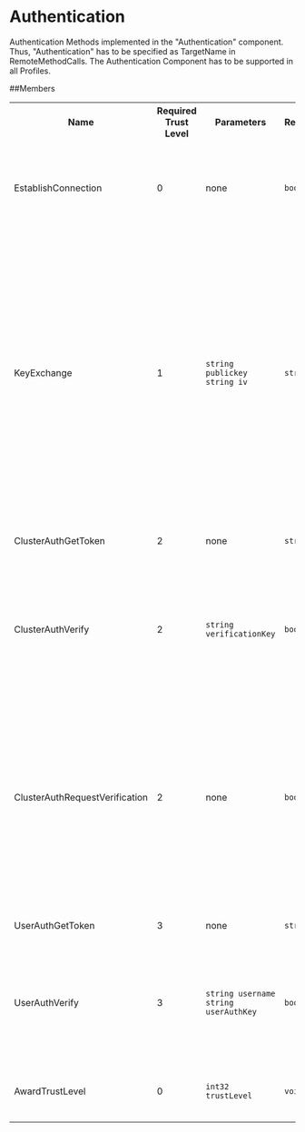 Authentication ==========Authentication Methods implemented in the &quot;Authentication&quot; component. Thus, &quot;Authentication&quot; has to be specified as TargetName in RemoteMethodCalls.&#10;    The Authentication Component has to be supported in all Profiles.&#10;  ##Members<table>    <tr>        <th>Name</th>        <th>Required Trust Level</th>        <th>Parameters</th>        <th>Returns</th>        <th>Description</th>    </tr>    <tr>        <td>EstablishConnection</td>        <td>0</td>        <td>none</td>        <td><code>boolean</code></td>        <td>Establishes a connection to the client. The client answers with true or false, indicating if it is willing to accept a connection.</td>    </tr>    <tr>        <td>KeyExchange</td>        <td>1</td>        <td>          <code>string publickey</code><br />          <code>string iv</code><br />        </td>        <td><code>string</code></td>        <td>Exchanges a key for message encryption using the Diffie-Hellman key-exchange. The calling client passes his public key for the key-exchange and the initialization vector for the AES-encryption as parameters.&#10;        The called client will respond respond with his public key. Both clients can now derive a key for encrypting messages. Both the public key and the initialization vector are base64-encoded.</td>    </tr>    <tr>        <td>ClusterAuthGetToken</td>        <td>2</td>        <td>none</td>        <td><code>string</code></td>        <td>Request a new token for cluster authentication from the called client.</td>    </tr>    <tr>        <td>ClusterAuthVerify</td>        <td>2</td>        <td>          <code>string verificationKey</code><br />        </td>        <td><code>boolean</code></td>        <td>The calling client verifies it cluster-membership by sending a verification-key. The called client will answer with either true or false, indicating whether the key was valid.</td>    </tr>    <tr>        <td>ClusterAuthRequestVerification</td>        <td>2</td>        <td>none</td>        <td><code>boolean</code></td>        <td>Ask the called client to verify it&#39;s cluster-membership using the specified token. The called client will use the token to generate a verification key and call ClusterAuthVerify() on the calling client. It will answer with true or false indicating whether it&#39;s authentication was completed successfully.</td>    </tr>    <tr>        <td>UserAuthGetToken</td>        <td>3</td>        <td>none</td>        <td><code>string</code></td>        <td>Requests a new token for user authentication.</td>    </tr>    <tr>        <td>UserAuthVerify</td>        <td>3</td>        <td>          <code>string username</code><br />          <code>string userAuthKey</code><br />        </td>        <td><code>boolean</code></td>        <td>Verifies the specified verification-key for the indicated username and answers with true or false, indicating whether the user was authenticated or not.</td>    </tr>    <tr>        <td>AwardTrustLevel</td>        <td>0</td>        <td><code>int32 trustLevel</code></td>        <td><code>void</code></td>        <td>Notifies the called client that he has reached the indicated trust-level.</td>    </tr></table>